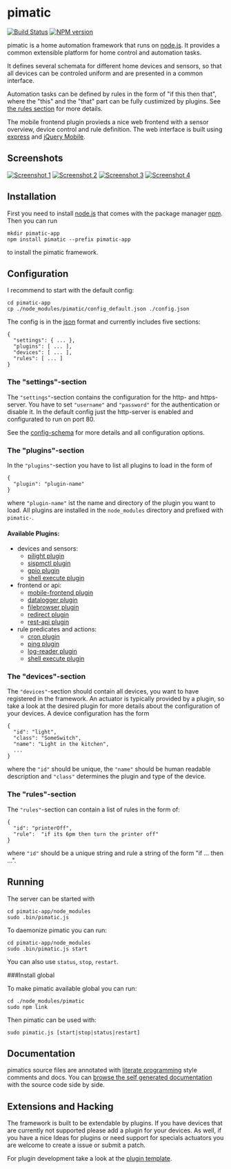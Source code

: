 pimatic
=======

[![Build Status](https://travis-ci.org/pimatic/pimatic.png?branch=master)](https://travis-ci.org/pimatic/pimatic)
[![NPM version](https://badge.fury.io/js/pimatic.png)](http://badge.fury.io/js/pimatic)

pimatic is a home automation framework that runs on [node.js](http://nodejs.org). It provides a 
common extensible platform for home control and automation tasks.  

It defines several schemata for different home devices and sensors, so that all devices can be 
controled uniform and are presented in a common interface.

Automation tasks can be defined by rules in the form of "if this then that", where the "this" and 
the "that" part can be fully custimized by plugins. See [the rules section](#the-rules-section) for 
more details.

The mobile frontend plugin provieds a nice web frontend with a sensor overview, device control and
rule definition. The web interface is built using [express](http://expressjs.com) and 
[jQuery Mobile](http://jquerymobile.com/‎).

Screenshots
-----------
[![Screenshot 1][screen1_thumb]](http://www.pimatic.org/screens/screen1.png) 
[![Screenshot 2][screen2_thumb]](http://www.pimatic.org/screens/screen2.png) 
[![Screenshot 3][screen3_thumb]](http://www.pimatic.org/screens/screen3.png) 
[![Screenshot 4][screen4_thumb]](http://www.pimatic.org/screens/screen4.png)

[screen1_thumb]: http://www.pimatic.org/screens/screen1_thumb.png
[screen2_thumb]: http://www.pimatic.org/screens/screen2_thumb.png
[screen3_thumb]: http://www.pimatic.org/screens/screen3_thumb.png
[screen4_thumb]: http://www.pimatic.org/screens/screen4_thumb.png


Installation
------------
First you need to install [node.js](http://nodejs.org) that comes with the package manager 
[npm](https://npmjs.org/). Then you can run

    mkdir pimatic-app
    npm install pimatic --prefix pimatic-app

to install the pimatic framework.

Configuration
-------------
I recommend to start with the default config:

    cd pimatic-app
    cp ./node_modules/pimatic/config_default.json ./config.json

The config is in the [json](https://en.wikipedia.org/wiki/JSON) format and currently includes five 
sections:

    { 
      "settings": { ... },
      "plugins": [ ... ],
      "devices": [ ... ],
      "rules": [ ... ]
    }

### The "settings"-section
The `"settings"`-section contains the configuration for the http- and https-server. You have 
to set `"username"` and `"password"` for the authentication or disable it. In the default config 
just the http-server is enabled and configurated to run on port 80.

See the [config-schema](http://www.pimatic.org/docs/config-schema.html) for more details and
all configuration options.

### The "plugins"-section
In the `"plugins"`-section you have to list all plugins to load in the form of

    { 
      "plugin": "plugin-name" 
    }

where `"plugin-name"` ist the name and directory of the plugin you want to load. All plugins are 
installed in the `node_modules` directory and prefixed with `pimatic-`. 

#### Available Plugins:

  * devices and sensors:
    * [pilight plugin](http://www.pimatic.org/docs/pimatic-pilight/)
    * [sispmctl plugin](http://www.pimatic.org/docs/pimatic-sispmctl/)
    * [gpio plugin](http://www.pimatic.org/docs/pimatic-gpio/)
    * [shell execute plugin](http://www.pimatic.org/docs/pimatic-shell-execute/)
  * frontend or api:
    * [mobile-frontend plugin](http://www.pimatic.org/docs/pimatic-mobile-frontend/)
    * [datalogger plugin](http://www.pimatic.org/docs/pimatic-datalogger/)
    * [filebrowser plugin](http://www.pimatic.org/docs/pimatic-filebrowser/)
    * [redirect plugin](http://www.pimatic.org/docs/pimatic-redirect/)
    * [rest-api plugin](http://www.pimatic.org/docs/pimatic-rest-api/)
  * rule predicates and actions:
    * [cron plugin](http://www.pimatic.org/docs/pimatic-cron/)
    * [ping plugin](http://www.pimatic.org/docs/pimatic-ping/)
    * [log-reader plugin](http://www.pimatic.org/docs/pimatic-log-reader/)
    * [shell execute plugin](http://www.pimatic.org/docs/pimatic-shell-execute/)

### The "devices"-section
The `"devices"`-section should contain all devices, you want to have registered in the 
framework. An actuator is typically provided by a plugin, so take a look at the desired plugin 
for more details about the configuration of your devices. A device configuration has the form

    { 
      "id": "light",
      "class": "SomeSwitch",
      "name": "Light in the kitchen",
      ...
    }

where the `"id"` should be unique, the `"name"` should be human readable description and `"class"`
determines the plugin and type of the device. 


### The "rules"-section
The `"rules"`-section can contain a list of rules in the form of:

    { 
      "id": "printerOff",
      "rule":  "if its 6pm then turn the printer off"
    }

where `"id"` should be a unique string and rule a string of the form "if ... then ...". 

Running
-------
The server can be started with 

    cd pimatic-app/node_modules
    sudo .bin/pimatic.js

To daemonize pimatic you can run:

    cd pimatic-app/node_modules
    sudo .bin/pimatic.js start

You can also use `status`, `stop`, `restart`.

###Install global

To make pimatic available global you can run:

    cd ./node_modules/pimatic
    sudo npm link

Then pimatic can be used with:

    sudo pimatic.js [start|stop|status|restart]

Documentation
-------------

pimatics source files are annotated with 
[literate programming](http://en.wikipedia.org/wiki/Literate_programming) style comments and docs. 
You can [browse the self generated documentation](http://www.pimatic.org/docs/) with the 
source code side by side.

Extensions and Hacking
----------------------
The framework is built to be extendable by plugins. If you have devices that are currently not 
supported please add a plugin for your devices. 
As well, if you have a nice Ideas for plugins or need support for specials actuators you are
welcome to create a issue or submit a patch.

For plugin development take a look at the
[plugin template](https://github.com/pimatic/pimatic-plugin-template).

